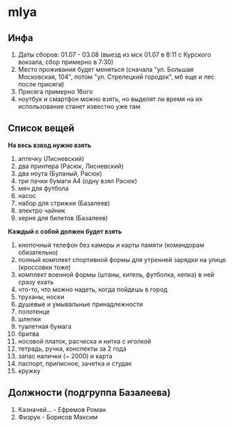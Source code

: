 # mlya 

## Инфа
1) Даты сборов: 01.07 - 03.08 (выезд из мск 01.07 в 8:11 с Курского вокзала, сбор примерно в 7:30)
2) Место проживания будет меняться (сначала "ул. Большая Московская, 104", потом "ул. Стрелецкий городок", мб еще и лес после присяги) 
3) Присяга примерно 16ого 
4) ноутбук и смартфон можно взять, но выделят ли время на их использование станет известно уже там 
  
## Список вещей 
**На весь взвод нужно взять**  
1) аптечку (Лисневский)  
2) два принтера (Расюк, Лисневский)
3) два ноута (Буланый, Расюк) 
4) три пачки бумаги А4 (одну взял Расюк)
5) мяч для футбола
6) насос
7) набор для стрижки (Базалеев)
8) электро чайник
9) херня для билетов (Базалеев)

**Каждый с собой должен будет взять**  
1) кнопочный телефон без камеры и карты памяти (командорам обязательно)  
2) полный комплект спортивной формы для утренней зарядки на улице (кроссовки тоже)  
3) комплект военной формы (штаны, китель, футболка, кепка) в ней сразу ехать  
4) что-то, что можно надеть, когда пойдешь в город  
5) труханы, носки  
6) душевые и умывальные принадлежности   
7) полотенце  
8) шлепки  
9) туалетная бумага  
10) бритва  
11) носовой платок, расческа и нитка с иголкой 
12) тетрадь, ручка, конспекты за 2 года  
13) запас налички (~ 2000) и карта
14) паспорт, приписное, зачетка и студак
15) кружку

## Должности (подгруппа Базалеева)
1) Казначей... - Ефремов Роман
2) Физрук - Борисов Максим 
